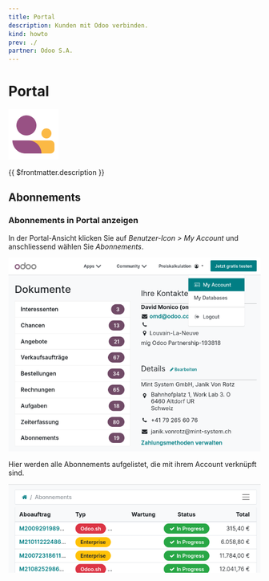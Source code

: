 ```yaml
---
title: Portal
description: Kunden mit Odoo verbinden.
kind: howto
prev: ./
partner: Odoo S.A.
---
```


# Portal

![](attachments/icons_odoo_website_membership.png)

{{ $frontmatter.description }}

## Abonnements

### Abonnements in Portal anzeigen

In der Portal-Ansicht klicken Sie auf _Benutzer-Icon > My Account_ und anschliessend wählen Sie _Abonnements_.

![](attachments/Portal%20My%20Account.png)

Hier werden alle Abonnements aufgelistet, die mit ihrem Account verknüpft sind.

![](attachments/Portal%20Abonnements.png)
